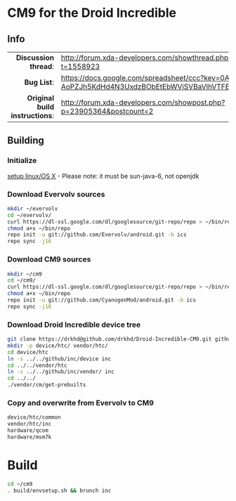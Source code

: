 # CM9 for the Droid Incredible

## Info

|||
|-----------------------------------:|:--------------------------|
|**Discussion thread**: | http://forum.xda-developers.com/showthread.php?t=1558923
|**Bug List**:		| https://docs.google.com/spreadsheet/ccc?key=0ArO-AoPZJh5KdHd4N3UxdzBObEtEbWViSVBaVlhVTFE#gid=0
|**Original build instructions**:|http://forum.xda-developers.com/showpost.php?p=23905364&postcount=2

## Building 

### Initialize
[setup linux/OS X](http://source.android.com/source/initializing.html) - Please note: it must be sun-java-6, not openjdk

### Download Evervolv sources

```bash
mkdir ~/evervolv
cd ~/evervolv/
curl https://dl-ssl.google.com/dl/googlesource/git-repo/repo > ~/bin/repo
chmod a+x ~/bin/repo
repo init -u git://github.com/Evervolv/android.git -b ics
repo sync -j16
```

### Download CM9 sources

```bash
mkdir ~/cm9
cd ~/cm9/
curl https://dl-ssl.google.com/dl/googlesource/git-repo/repo > ~/bin/repo
chmod a+x ~/bin/repo
repo init -u git://github.com/CyanogenMod/android.git -b ics
repo sync -j16
```

### Download Droid Incredible device tree

```bash
git clone https://drkhd@github.com/drkhd/Droid-Incredible-CM9.git github/inc
mkdir -p device/htc/ vendor/htc/
cd device/htc
ln -s ../../github/inc/device inc
cd ../../vendor/htc
ln -s ../../github/inc/vendor/ inc
cd ../../
./vendor/cm/get-prebuilts
```

### Copy and overwrite from Evervolv to CM9
```bash
device/htc/common
vendor/htc/inc
hardware/qcom
hardware/msm7k
```

# Build
```bash
cd ~/cm9
. build/envsetup.sh && brunch inc
```
